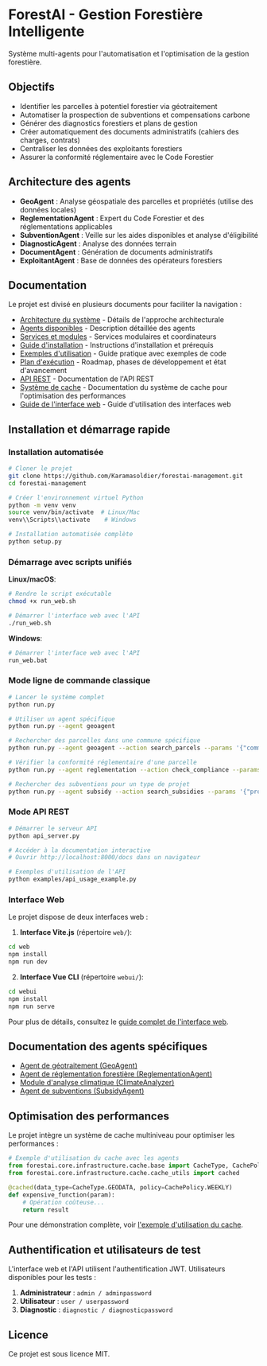 # ForestAI - Gestion Forestière Intelligente

Système multi-agents pour l'automatisation et l'optimisation de la gestion forestière.

## Objectifs

- Identifier les parcelles à potentiel forestier via géotraitement
- Automatiser la prospection de subventions et compensations carbone
- Générer des diagnostics forestiers et plans de gestion
- Créer automatiquement des documents administratifs (cahiers des charges, contrats)
- Centraliser les données des exploitants forestiers
- Assurer la conformité réglementaire avec le Code Forestier

## Architecture des agents

- **GeoAgent** : Analyse géospatiale des parcelles et propriétés (utilise des données locales)
- **ReglementationAgent** : Expert du Code Forestier et des réglementations applicables
- **SubventionAgent** : Veille sur les aides disponibles et analyse d'éligibilité
- **DiagnosticAgent** : Analyse des données terrain
- **DocumentAgent** : Génération de documents administratifs
- **ExploitantAgent** : Base de données des opérateurs forestiers

## Documentation

Le projet est divisé en plusieurs documents pour faciliter la navigation :

- [Architecture du système](docs/ARCHITECTURE.md) - Détails de l'approche architecturale
- [Agents disponibles](docs/AGENTS.md) - Description détaillée des agents
- [Services et modules](docs/SERVICES.md) - Services modulaires et coordinateurs
- [Guide d'installation](docs/INSTALLATION.md) - Instructions d'installation et prérequis
- [Exemples d'utilisation](docs/EXAMPLES.md) - Guide pratique avec exemples de code
- [Plan d'exécution](docs/ROADMAP.md) - Roadmap, phases de développement et état d'avancement
- [API REST](docs/API.md) - Documentation de l'API REST
- [Système de cache](docs/CACHE.md) - Documentation du système de cache pour l'optimisation des performances
- [Guide de l'interface web](README_UPDATE.md) - Guide d'utilisation des interfaces web

## Installation et démarrage rapide

### Installation automatisée

```bash
# Cloner le projet
git clone https://github.com/Karamasoldier/forestai-management.git
cd forestai-management

# Créer l'environnement virtuel Python
python -m venv venv
source venv/bin/activate  # Linux/Mac
venv\\Scripts\\activate    # Windows

# Installation automatisée complète
python setup.py
```

### Démarrage avec scripts unifiés

**Linux/macOS**:
```bash
# Rendre le script exécutable
chmod +x run_web.sh

# Démarrer l'interface web avec l'API
./run_web.sh
```

**Windows**:
```bash
# Démarrer l'interface web avec l'API
run_web.bat
```

### Mode ligne de commande classique

```bash
# Lancer le système complet
python run.py

# Utiliser un agent spécifique
python run.py --agent geoagent

# Rechercher des parcelles dans une commune spécifique
python run.py --agent geoagent --action search_parcels --params '{"commune": "Saint-Martin-de-Crau", "section": "B"}'

# Vérifier la conformité réglementaire d'une parcelle
python run.py --agent reglementation --action check_compliance --params '{"parcels": ["123456789"], "project_type": "boisement"}'

# Rechercher des subventions pour un type de projet
python run.py --agent subsidy --action search_subsidies --params '{"project_type": "reboisement", "region": "Occitanie"}'
```

### Mode API REST

```bash
# Démarrer le serveur API
python api_server.py

# Accéder à la documentation interactive
# Ouvrir http://localhost:8000/docs dans un navigateur

# Exemples d'utilisation de l'API
python examples/api_usage_example.py
```

### Interface Web

Le projet dispose de deux interfaces web :

1. **Interface Vite.js** (répertoire `web/`):
```bash
cd web
npm install
npm run dev
```

2. **Interface Vue CLI** (répertoire `webui/`):
```bash
cd webui
npm install
npm run serve
```

Pour plus de détails, consultez le [guide complet de l'interface web](README_UPDATE.md).

## Documentation des agents spécifiques

- [Agent de géotraitement (GeoAgent)](docs/GeoAgent.md)
- [Agent de réglementation forestière (ReglementationAgent)](docs/ReglementationAgent.md)
- [Module d'analyse climatique (ClimateAnalyzer)](docs/ClimateAnalyzer.md)
- [Agent de subventions (SubsidyAgent)](docs/SubsidyAgent.md)

## Optimisation des performances

Le projet intègre un système de cache multiniveau pour optimiser les performances :

```python
# Exemple d'utilisation du cache avec les agents
from forestai.core.infrastructure.cache.base import CacheType, CachePolicy
from forestai.core.infrastructure.cache.cache_utils import cached

@cached(data_type=CacheType.GEODATA, policy=CachePolicy.WEEKLY)
def expensive_function(param):
    # Opération coûteuse...
    return result
```

Pour une démonstration complète, voir [l'exemple d'utilisation du cache](examples/cache_usage_example.py).

## Authentification et utilisateurs de test

L'interface web et l'API utilisent l'authentification JWT. Utilisateurs disponibles pour les tests :

1. **Administrateur** : `admin / adminpassword`
2. **Utilisateur** : `user / userpassword`
3. **Diagnostic** : `diagnostic / diagnosticpassword`

## Licence

Ce projet est sous licence MIT.
